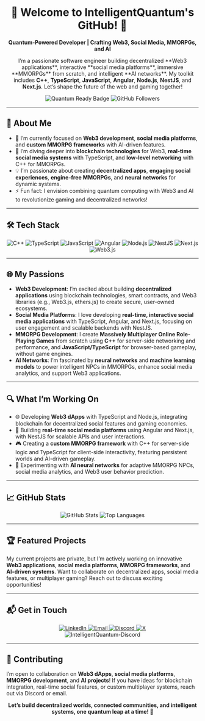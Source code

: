 <div align="center">
  <h1>🚀 Welcome to IntelligentQuantum's GitHub! 🧠</h1>
  <p>
    <strong>Quantum-Powered Developer | Crafting Web3, Social Media, MMORPGs, and AI</strong>
  </p>
  <p>
    I’m a passionate software engineer building decentralized **Web3 applications**, interactive **social media platforms**, immersive **MMORPGs** from scratch, and intelligent **AI networks**. My toolkit includes <b>C++</b>, <b>TypeScript</b>, <b>JavaScript</b>, <b>Angular</b>, <b>Node.js</b>, <b>NestJS</b>, and <b>Next.js</b>. Let’s shape the future of the web and gaming together!
  </p>

  <img src="https://img.shields.io/badge/Code-Quantum%20Ready-blueviolet?style=for-the-badge" alt="Quantum Ready Badge" />
  <img src="https://img.shields.io/github/followers/IntelligentQuantum?label=Follow&style=social" alt="GitHub Followers" />
</div>

---

## 🌟 About Me

- 🔭 I’m currently focused on **Web3 development**, **social media platforms**, and **custom MMORPG frameworks** with AI-driven features.
- 🌱 I’m diving deeper into **blockchain technologies** for Web3, **real-time social media systems** with TypeScript, and **low-level networking** with C++ for MMORPGs.
- 💡 I’m passionate about creating **decentralized apps**, **engaging social experiences**, **engine-free MMORPGs**, and **neural networks** for dynamic systems.
- ⚡ Fun fact: I envision combining quantum computing with Web3 and AI to revolutionize gaming and decentralized networks!

---

## 🛠️ Tech Stack

<div align="center">
  <img src="https://img.shields.io/badge/C++-00599C?style=flat-square&logo=c%2B%2B&logoColor=white" alt="C++" />
  <img src="https://img.shields.io/badge/TypeScript-3178C6?style=flat-square&logo=typescript&logoColor=white" alt="TypeScript" />
  <img src="https://img.shields.io/badge/JavaScript-F7DF1E?style=flat-square&logo=javascript&logoColor=black" alt="JavaScript" />
  <img src="https://img.shields.io/badge/Angular-DD0031?style=flat-square&logo=angular&logoColor=white" alt="Angular" />
  <img src="https://img.shields.io/badge/Node.js-339933?style=flat-square&logo=node.js&logoColor=white" alt="Node.js" />
  <img src="https://img.shields.io/badge/NestJS-E0234E?style=flat-square&logo=nestjs&logoColor=white" alt="NestJS" />
  <img src="https://img.shields.io/badge/Next.js-000000?style=flat-square&logo=next.js&logoColor=white" alt="Next.js" />
  <img src="https://img.shields.io/badge/Web3.js-000000?style=flat-square&logo=web3.js&logoColor=white" alt="Web3.js" />
</div>

---

## 🌐 My Passions

- **Web3 Development**: I’m excited about building **decentralized applications** using blockchain technologies, smart contracts, and Web3 libraries (e.g., Web3.js, ethers.js) to create secure, user-owned ecosystems.
- **Social Media Platforms**: I love developing **real-time, interactive social media applications** with TypeScript, Angular, and Next.js, focusing on user engagement and scalable backends with NestJS.
- **MMORPG Development**: I create **Massively Multiplayer Online Role-Playing Games** from scratch using **C++** for server-side networking and performance, and **JavaScript/TypeScript** for browser-based gameplay, without game engines.
- **AI Networks**: I’m fascinated by **neural networks** and **machine learning models** to power intelligent NPCs in MMORPGs, enhance social media analytics, and support Web3 applications.

---

## 🔍 What I’m Working On

- 🌐 Developing **Web3 dApps** with TypeScript and Node.js, integrating blockchain for decentralized social features and gaming economies.
- 📱 Building **real-time social media platforms** using Angular and Next.js, with NestJS for scalable APIs and user interactions.
- 🎮 Creating a **custom MMORPG framework** with C++ for server-side logic and TypeScript for client-side interactivity, featuring persistent worlds and AI-driven gameplay.
- 🧠 Experimenting with **AI neural networks** for adaptive MMORPG NPCs, social media analytics, and Web3 user behavior prediction.

---

## 📈 GitHub Stats

<div align="center">
  <img src="https://github-readme-stats.vercel.app/api?username=IntelligentQuantum&show_icons=true&theme=radical" alt="GitHub Stats" />
  <img src="https://github-readme-stats.vercel.app/api/top-langs/?username=IntelligentQuantum&layout=compact&theme=radical" alt="Top Languages" />
</div>

---

## 🏆 Featured Projects

My current projects are private, but I’m actively working on innovative **Web3 applications**, **social media platforms**, **MMORPG frameworks**, and **AI-driven systems**. Want to collaborate on decentralized apps, social media features, or multiplayer gaming? Reach out to discuss exciting opportunities!

---

## 📬 Get in Touch

<div align="center">
  <a href="https://linkedin.com/in/IntelligentQuantum">
    <img src="https://img.shields.io/badge/LinkedIn-0077B5?style=flat-square&logo=linkedin&logoColor=white" alt="LinkedIn" />
  </a>
  <a href="mailto:IntelligentQuantum@Gmail.Com">
    <img src="https://img.shields.io/badge/Email-D14836?style=flat-square&logo=gmail&logoColor=white" alt="Email" />
  </a>
  <a href="https://discord.gg/cAXjGzFr6g">
    <img src="https://img.shields.io/badge/Discord-5865F2?style=flat-square&logo=discord&logoColor=white" alt="Discord" />
  </a>
  <a href="https://x.com/IntelligentQM">
    <img src="https://img.shields.io/badge/X-000000?style=flat-square&logo=x&logoColor=white" alt="X" />
  </a>
  <br />
  <img alt="IntelligentQuantum-Discord" src="https://discord.c99.nl/widget/theme-1/550013353171484682.png" />
</div>

---

## 🤝 Contributing

I’m open to collaboration on **Web3 dApps**, **social media platforms**, **MMORPG development**, and **AI projects**! If you have ideas for blockchain integration, real-time social features, or custom multiplayer systems, reach out via Discord or email.

<div align="center">
  <p><b>Let’s build decentralized worlds, connected communities, and intelligent systems, one quantum leap at a time! 🌌</b></p>
</div>
